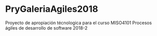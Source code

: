 # PryGaleriaAgiles2018
Proyecto de apropiación técnologica para el curso MISO4101 Procesos ágiles de desarrollo de software 2018-2
